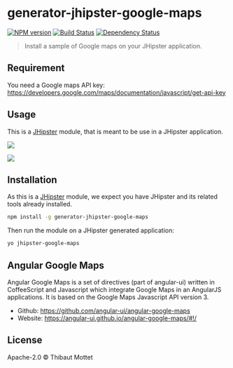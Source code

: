# generator-jhipster-google-maps
[![NPM version][npm-image]][npm-url] [![Build Status][travis-image]][travis-url] [![Dependency Status][daviddm-image]][daviddm-url]
> Install a sample of Google maps on your JHipster application.

## Requirement

You need a Google maps API key: https://developers.google.com/maps/documentation/javascript/get-api-key

## Usage

This is a [JHipster](http://jhipster.github.io/) module, that is meant to be use in a JHipster application.

![](/static/generator-jhipster-google-maps-install.gif)

![](/static/generator-jhipster-google-maps-demo.gif)

## Installation

As this is a [JHipster](http://jhipster.github.io/) module, we expect you have JHipster and its related tools already installed.

```bash
npm install -g generator-jhipster-google-maps
```

Then run the module on a JHipster generated application:

```bash
yo jhipster-google-maps
```

## Angular Google Maps
Angular Google Maps is a set of directives (part of angular-ui) written in CoffeeScript and Javascript which integrate Google Maps in an AngularJS applications.
It is based on the Google Maps Javascript API version 3.

* Github: https://github.com/angular-ui/angular-google-maps
* Website: https://angular-ui.github.io/angular-google-maps/#!/

## License

Apache-2.0 © Thibaut Mottet


[npm-image]: https://img.shields.io/npm/v/generator-jhipster-google-maps.svg
[npm-url]: https://npmjs.org/package/generator-jhipster-google-maps
[daviddm-image]: https://david-dm.org/moifort/generator-jhipster-google-maps.svg?theme=shields.io
[daviddm-url]: https://david-dm.org/moifort/generator-jhipster-google-maps
[travis-image]: https://travis-ci.org/moifort/generator-jhipster-google-maps.svg?branch=master
[travis-url]: https://travis-ci.org/moifort/generator-jhipster-google-maps
